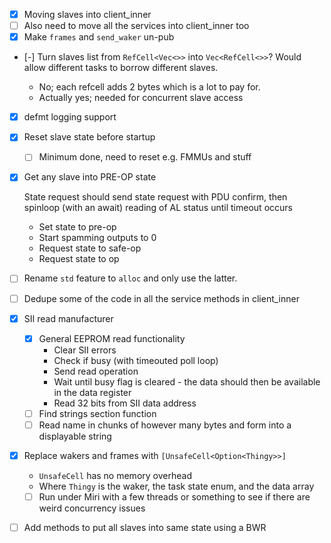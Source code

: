 - [x] Moving slaves into client_inner
- [ ] Also need to move all the services into client_inner too
- [x] Make `frames` and `send_waker` un-pub
- [-] Turn slaves list from `RefCell<Vec<>>` into `Vec<RefCell<>>`? Would allow different tasks to
  borrow different slaves.

  - No; each refcell adds 2 bytes which is a lot to pay for.
  - Actually yes; needed for concurrent slave access

- [x] defmt logging support
- [x] Reset slave state before startup
  - [ ] Minimum done, need to reset e.g. FMMUs and stuff
- [x] Get any slave into PRE-OP state

  State request should send state request with PDU confirm, then spinloop (with an await) reading of
  AL status until timeout occurs

  - Set state to pre-op
  - Start spamming outputs to 0
  - Request state to safe-op
  - Request state to op

- [ ] Rename `std` feature to `alloc` and only use the latter.
- [ ] Dedupe some of the code in all the service methods in client_inner
- [x] SII read manufacturer
  - [x] General EEPROM read functionality
    - Clear SII errors
    - Check if busy (with timeouted poll loop)
    - Send read operation
    - Wait until busy flag is cleared - the data should then be available in the data register
    - Read 32 bits from SII data address
  - [ ] Find strings section function
  - [ ] Read name in chunks of however many bytes and form into a displayable string
- [x] Replace wakers and frames with `[UnsafeCell<Option<Thingy>>]`
  - `UnsafeCell` has no memory overhead
  - Where `Thingy` is the waker, the task state enum, and the data array
  - [ ] Run under Miri with a few threads or something to see if there are weird concurrency issues
- [ ] Add methods to put all slaves into same state using a BWR
